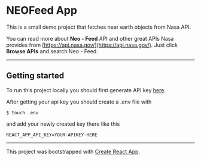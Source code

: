 # NEOFeed App

This is a small demo project that fetches near earth objects from Nasa API.

You can read more about **Neo - Feed** API and other great APIs Nasa provides from [https://api.nasa.gov/](https://api.nasa.gov/). Just click **Browse APIs** and search Neo - Feed.

---

## Getting started

To run this project locally you should first generate API key [here](https://api.nasa.gov/#signUp).

After getting your api key you should create a .env file with

```
$ touch .env
```

and add your newly created key there like this

```
REACT_APP_API_KEY=YOUR-APIKEY-HERE
```

---

This project was bootstrapped with [Create React App](https://github.com/facebook/create-react-app).
